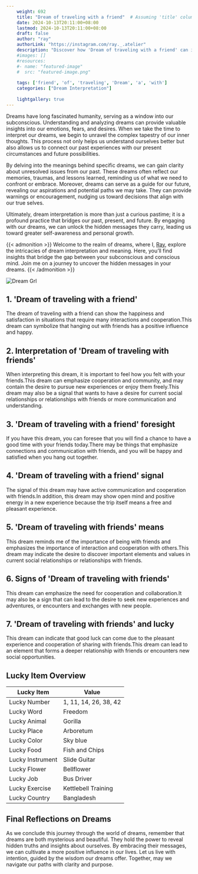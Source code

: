 ```yaml
---
    weight: 692
    title: "Dream of traveling with a friend"  # Assuming 'title' column exists
    date: 2024-10-13T20:11:00+08:00
    lastmod: 2024-10-13T20:11:00+08:00
    draft: false
    author: "ray"
    authorLink: "https://instagram.com/ray._.atelier"
    description: "Discover how 'Dream of traveling with a friend' can interpret your future and uncover its significant meanings in your life."
    #images: []
    #resources:
    #- name: "featured-image"
    #  src: "featured-image.png"
    
    tags: ['friend', 'of', 'traveling', 'Dream', 'a', 'with']
    categories: ["Dream Interpretation"]
    
    lightgallery: true
---
```

    
Dreams have long fascinated humanity, serving as a window into our subconscious. Understanding and analyzing dreams can provide valuable insights into our emotions, fears, and desires. When we take the time to interpret our dreams, we begin to unravel the complex tapestry of our inner thoughts. This process not only helps us understand ourselves better but also allows us to connect our past experiences with our present circumstances and future possibilities.

By delving into the meanings behind specific dreams, we can gain clarity about unresolved issues from our past. These dreams often reflect our memories, traumas, and lessons learned, reminding us of what we need to confront or embrace. Moreover, dreams can serve as a guide for our future, revealing our aspirations and potential paths we may take. They can provide warnings or encouragement, nudging us toward decisions that align with our true selves.

Ultimately, dream interpretation is more than just a curious pastime; it is a profound practice that bridges our past, present, and future. By engaging with our dreams, we can unlock the hidden messages they carry, leading us toward greater self-awareness and personal growth.

{{< admonition >}}
Welcome to the realm of dreams, where I, [Ray](https://instagram.com/ray._.atelier), explore the intricacies of dream interpretation and meaning. Here, you’ll find insights that bridge the gap between your subconscious and conscious mind. Join me on a journey to uncover the hidden messages in your dreams.
{{< /admonition >}}

![Dream Grl](https://cdn.pixabay.com/photo/2017/11/02/03/35/gothic-2910057_1280.jpg "Dream Grl")

## 1. 'Dream of traveling with a friend'
The dream of traveling with a friend can show the happiness and satisfaction in situations that require many interactions and cooperation.This dream can symbolize that hanging out with friends has a positive influence and happy.

## 2. Interpretation of 'Dream of traveling with friends'
When interpreting this dream, it is important to feel how you felt with your friends.This dream can emphasize cooperation and community, and may contain the desire to pursue new experiences or enjoy them freely.This dream may also be a signal that wants to have a desire for current social relationships or relationships with friends or more communication and understanding.

## 3. 'Dream of traveling with a friend' foresight
If you have this dream, you can foresee that you will find a chance to have a good time with your friends today.There may be things that emphasize connections and communication with friends, and you will be happy and satisfied when you hang out together.

## 4. 'Dream of traveling with a friend' signal
The signal of this dream may have active communication and cooperation with friends.In addition, this dream may show open mind and positive energy in a new experience because the trip itself means a free and pleasant experience.

## 5. 'Dream of traveling with friends' means
This dream reminds me of the importance of being with friends and emphasizes the importance of interaction and cooperation with others.This dream may indicate the desire to discover important elements and values in current social relationships or relationships with friends.

## 6. Signs of 'Dream of traveling with friends'
This dream can emphasize the need for cooperation and collaboration.It may also be a sign that can lead to the desire to seek new experiences and adventures, or encounters and exchanges with new people.

## 7. 'Dream of traveling with friends' and lucky
This dream can indicate that good luck can come due to the pleasant experience and cooperation of sharing with friends.This dream can lead to an element that forms a deeper relationship with friends or encounters new social opportunities.

## Lucky Item Overview
| Lucky Item          | Value              |
|---------------|--------------------|
| Lucky Number        | 1, 11, 14, 26, 38, 42  |
| Lucky Word          | Freedom |
| Lucky Animal        | Gorilla |
| Lucky Place         | Arboretum     |
| Lucky Color         | Sky blue     |
| Lucky Food          | Fish and Chips      |
| Lucky Instrument    | Slide Guitar |
| Lucky Flower        | Bellflower    |
| Lucky Job           | Bus Driver       |
| Lucky Exercise      | Kettlebell Training  |
| Lucky Country       | Bangladesh    |


##  Final Reflections on Dreams

As we conclude this journey through the world of dreams, remember that dreams are both mysterious and beautiful. They hold the power to reveal hidden truths and insights about ourselves. By embracing their messages, we can cultivate a more positive influence in our lives. Let us live with intention, guided by the wisdom our dreams offer. Together, may we navigate our paths with clarity and purpose.
